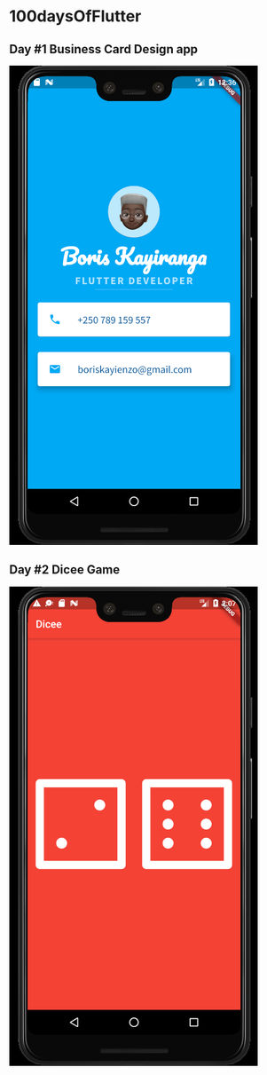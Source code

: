 # 100daysOfFlutter

## Day #1 Business Card Design app

![Da1 #1 on Android](https://github.com/silverhairs/100daysOfFlutter/blob/master/mibusinesscard/images/MiCard.png)

## Day #2 Dicee Game

![Day #2 on Android](https://github.com/silverhairs/100daysOfFlutter/blob/master/dicee/images/day2.png)
